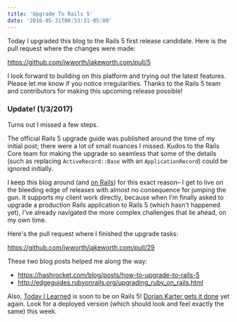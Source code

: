 ```yaml
---
title: 'Upgrade To Rails 5'
date: '2016-05-31T08:53:31-05:00'
---
```


Today I upgraded this blog to the Rails 5 first release candidate. Here is the pull request where the changes were made:

https://github.com/jwworth/jakeworth.com/pull/5

I look forward to building on this platform and trying out the latest features. Please let me know if you notice irregularities. Thanks to the Rails 5 team and contributors for making this upcoming release possible!

### Update! (1/3/2017)

Turns out I missed a few steps.

The official Rails 5 upgrade guide was published around the time of my initial post; there were a lot of small nuances I missed. Kudos to the Rails Core team for making the upgrade so seamless that some of the details (such as replacing `ActiveRecord::Base` with an `ApplicationRecord`) could be ignored initially.

I keep this blog around (and [on Rails](/why-is-your-blog-on-rails)) for this exact reason– I get to live on the bleeding edge of releases with almost no consequence for jumping the gun. It supports my client work directly, because when I'm finally asked to upgrade a production Rails application to Rails 5 (which hasn't happened yet), I've already navigated the more complex challenges that lie ahead, on my own time.

Here's the pull request where I finished the upgrade tasks:

https://github.com/jwworth/jakeworth.com/pull/29
 
These two blog posts helped me along the way:

- https://hashrocket.com/blog/posts/how-to-upgrade-to-rails-5
- http://edgeguides.rubyonrails.org/upgrading_ruby_on_rails.html

Also, [Today I Learned](https://til.hashrocket.com) is soon to be on Rails 5! [Dorian Karter gets it done](https://github.com/hashrocket/hr-til/pull/116) yet again. Look for a deployed version (which should look and feel exactly the same) this week.

